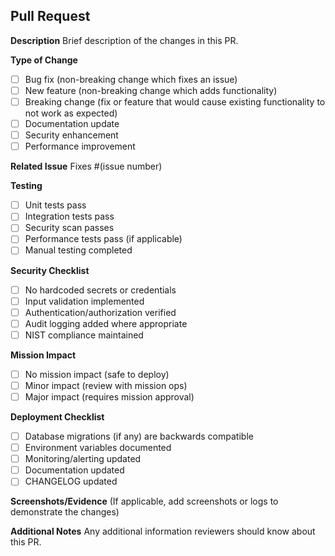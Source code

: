 ## Pull Request

**Description**
Brief description of the changes in this PR.

**Type of Change**
- [ ] Bug fix (non-breaking change which fixes an issue)
- [ ] New feature (non-breaking change which adds functionality)
- [ ] Breaking change (fix or feature that would cause existing functionality to not work as expected)
- [ ] Documentation update
- [ ] Security enhancement
- [ ] Performance improvement

**Related Issue**
Fixes #(issue number)

**Testing**
- [ ] Unit tests pass
- [ ] Integration tests pass
- [ ] Security scan passes
- [ ] Performance tests pass (if applicable)
- [ ] Manual testing completed

**Security Checklist**
- [ ] No hardcoded secrets or credentials
- [ ] Input validation implemented
- [ ] Authentication/authorization verified
- [ ] Audit logging added where appropriate
- [ ] NIST compliance maintained

**Mission Impact**
- [ ] No mission impact (safe to deploy)
- [ ] Minor impact (review with mission ops)
- [ ] Major impact (requires mission approval)

**Deployment Checklist**
- [ ] Database migrations (if any) are backwards compatible
- [ ] Environment variables documented
- [ ] Monitoring/alerting updated
- [ ] Documentation updated
- [ ] CHANGELOG updated

**Screenshots/Evidence**
(If applicable, add screenshots or logs to demonstrate the changes)

**Additional Notes**
Any additional information reviewers should know about this PR.
